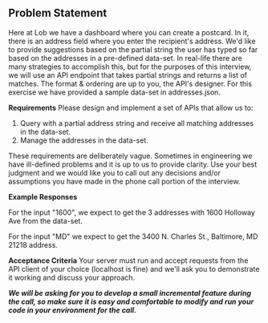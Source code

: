 ## Problem Statement

Here at Lob we have a dashboard where you can create a postcard.  In it, there is an address field where you enter the recipient's address.  We'd like to provide suggestions based on the partial string the user has typed so far based on the addresses in a pre-defined data-set.  In real-life there are many strategies to accomplish this, but for the purposes of this interview, we will use an API endpoint that takes partial strings and returns a list of matches.  The format & ordering are up to you, the API's designer.  For this exercise we have provided a sample data-set in addresses.json.

**Requirements**
Please design and implement a set of APIs that allow us to:
1. Query with a partial address string and receive all matching addresses in the data-set.
2. Manage the addresses in the data-set.

These requirements are deliberately vague.  Sometimes in engineering we have ill-defined problems and it is up to us to provide clarity.  Use your best judgment and we would like you to call out any decisions and/or assumptions you have made in the phone call portion of the interview.

**Example Responses**

For the input "1600", we expect to get the 3 addresses with 1600 Holloway Ave from the data-set.

For the input "MD" we expect to get the 3400 N. Charles St., Baltimore, MD 21218 address.

**Acceptance Criteria**
Your server must run and accept requests from the API client of your choice (localhost is fine) and we'll ask you to demonstrate it working and discuss your approach.  

***We will be asking for you to develop a small incremental feature during the call, so make sure it is easy and comfortable to modify and run your code in your environment for the call.***

